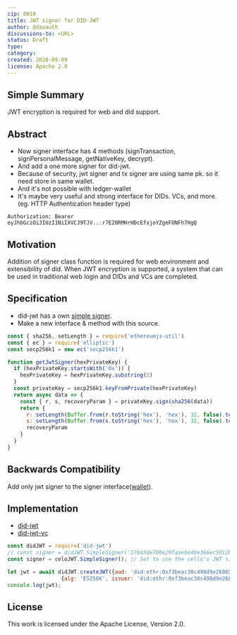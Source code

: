 ```yaml
---
cip: 0019
title: JWT signer for DID-JWT
author: @daoauth
discussions-to: <URL>
status: Draft
type: 
category: 
created: 2020-09-09
license: Apache 2.0
---
```


## Simple Summary
JWT encryption is required for web and did support.

## Abstract
- Now signer interface has 4 methods (signTransaction, signPersonalMessage, getNativeKey, decrypt).
- And add a one more signer for did-jwt.
- Because of security, jwt signer and tx signer are using same pk. so it need store in same wallet.
- And it's not possible with ledger-wallet
- It's maybe very useful and strong interface for DIDs. VCs, and more. (eg. HTTP Authentication header type)
```
Authorization: Bearer eyJhbGciOiJIUzI1NiIXVCJ9TJV...r7E20RMHrHDcEfxjoYZgeFONFh7HgQ
```

## Motivation
Addition of signer class function is required for web environment and extensibility of did. When JWT encryption is supported, a system that can be used in traditional web login and DIDs and VCs are completed.

## Specification
- did-jwt has a own [simple signer](https://github.com/decentralized-identity/did-jwt/blob/master/src/SimpleSigner.ts).
- Make a new interface & method with this source.

```javascript
const { sha256, setLength } = require('ethereumjs-util')
const { ec } = require('elliptic')
const secp256k1 = new ec('secp256k1')

function getJwtSigner(hexPrivateKey) {
  if (hexPrivateKey.startsWith('0x')) {
    hexPrivateKey = hexPrivateKey.substring(2)
  }
  const privateKey = secp256k1.keyFromPrivate(hexPrivateKey)
  return async data => {
    const { r, s, recoveryParam } = privateKey.sign(sha256(data))
    return {
      r: setLength(Buffer.from(r.toString('hex'), 'hex'), 32, false).toString('hex'),
      s: setLength(Buffer.from(s.toString('hex'), 'hex'), 32, false).toString('hex'),
      recoveryParam
    }
  }
}

```

## Backwards Compatibility
Add only jwt signer to the signer interface([wallet](https://github.com/celo-org/celo-monorepo/blob/master/packages/contractkit/src/wallets/wallet.ts)).

## Implementation
- [did-jwt](https://github.com/decentralized-identity/did-jwt)
- [did-jwt-vc](https://github.com/decentralized-identity/did-jwt-vc)
```javascript
const didJWT = require('did-jwt')
// const signer = didJWT.SimpleSigner('278a5de700e29faae8e40e366ec5012b5ec63d36ec77e8a2417154cc1d25383f');
const signer = celoJWT.SimpleSigner(); // Set to use the cello's JWT signer.

let jwt = await didJWT.createJWT({aud: 'did:ethr:0xf3beac30c498d9e26865f34fcaa57dbb935b0d74', exp: 1957463421, name: 'uPort Developer'},
                 {alg: 'ES256K', issuer: 'did:ethr:0xf3beac30c498d9e26865f34fcaa57dbb935b0d74', signer})
console.log(jwt);
```

## License
This work is licensed under the Apache License, Version 2.0.
